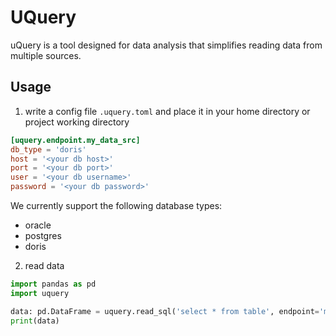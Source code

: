 # UQuery

uQuery is a tool designed for data analysis that simplifies reading data from multiple sources.


## Usage

1. write a config file `.uquery.toml` and place it in your home directory or project working directory
```toml
[uquery.endpoint.my_data_src]
db_type = 'doris'
host = '<your db host>'
port = '<your db port>'
user = '<your db username>'
password = '<your db password>'
```

We currently support the following database types:
* oracle
* postgres
* doris


2. read data

```python
import pandas as pd
import uquery

data: pd.DataFrame = uquery.read_sql('select * from table', endpoint='my_data_src')
print(data)
```